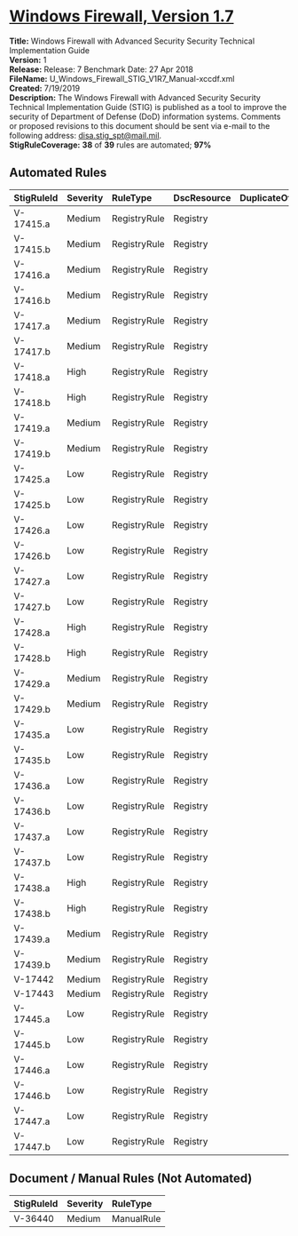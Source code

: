 # [Windows Firewall, Version 1.7](https://github.com/Microsoft/PowerStig/wiki/WindowsFirewall-All-1.7)

**Title:** Windows Firewall with Advanced Security Security Technical Implementation Guide  
**Version:** 1  
**Release:** Release: 7 Benchmark Date: 27 Apr 2018  
**FileName:** U_Windows_Firewall_STIG_V1R7_Manual-xccdf.xml  
**Created:** 7/19/2019  
**Description:** The Windows Firewall with Advanced Security Security Technical Implementation Guide (STIG) is published as a tool to improve the security of Department of Defense (DoD) information systems. Comments or proposed revisions to this document should be sent via e-mail to the following address: disa.stig_spt@mail.mil.  
**StigRuleCoverage:** **38** of **39** rules are automated; **97%**  

## Automated Rules

| StigRuleId | Severity | RuleType | DscResource | DuplicateOf |
| :---- | :---- | :---- | :---- | :---- |
| V-17415.a | Medium | RegistryRule | Registry |  |
| V-17415.b | Medium | RegistryRule | Registry |  |
| V-17416.a | Medium | RegistryRule | Registry |  |
| V-17416.b | Medium | RegistryRule | Registry |  |
| V-17417.a | Medium | RegistryRule | Registry |  |
| V-17417.b | Medium | RegistryRule | Registry |  |
| V-17418.a | High | RegistryRule | Registry |  |
| V-17418.b | High | RegistryRule | Registry |  |
| V-17419.a | Medium | RegistryRule | Registry |  |
| V-17419.b | Medium | RegistryRule | Registry |  |
| V-17425.a | Low | RegistryRule | Registry |  |
| V-17425.b | Low | RegistryRule | Registry |  |
| V-17426.a | Low | RegistryRule | Registry |  |
| V-17426.b | Low | RegistryRule | Registry |  |
| V-17427.a | Low | RegistryRule | Registry |  |
| V-17427.b | Low | RegistryRule | Registry |  |
| V-17428.a | High | RegistryRule | Registry |  |
| V-17428.b | High | RegistryRule | Registry |  |
| V-17429.a | Medium | RegistryRule | Registry |  |
| V-17429.b | Medium | RegistryRule | Registry |  |
| V-17435.a | Low | RegistryRule | Registry |  |
| V-17435.b | Low | RegistryRule | Registry |  |
| V-17436.a | Low | RegistryRule | Registry |  |
| V-17436.b | Low | RegistryRule | Registry |  |
| V-17437.a | Low | RegistryRule | Registry |  |
| V-17437.b | Low | RegistryRule | Registry |  |
| V-17438.a | High | RegistryRule | Registry |  |
| V-17438.b | High | RegistryRule | Registry |  |
| V-17439.a | Medium | RegistryRule | Registry |  |
| V-17439.b | Medium | RegistryRule | Registry |  |
| V-17442 | Medium | RegistryRule | Registry |  |
| V-17443 | Medium | RegistryRule | Registry |  |
| V-17445.a | Low | RegistryRule | Registry |  |
| V-17445.b | Low | RegistryRule | Registry |  |
| V-17446.a | Low | RegistryRule | Registry |  |
| V-17446.b | Low | RegistryRule | Registry |  |
| V-17447.a | Low | RegistryRule | Registry |  |
| V-17447.b | Low | RegistryRule | Registry |  |

## Document / Manual Rules (Not Automated)

| StigRuleId | Severity | RuleType |
| :---- | :---- | :---- |
| V-36440 | Medium | ManualRule |
